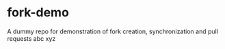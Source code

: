 # fork-demo
A dummy repo for demonstration of fork creation, synchronization and pull requests
abc
xyz

